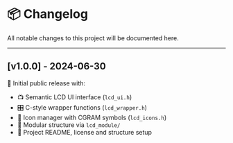 # 📦 Changelog

All notable changes to this project will be documented here.

---

## [v1.0.0] - 2024-06-30

🎉 Initial public release with:

- 📺 Semantic LCD UI interface (`lcd_ui.h`)
- 🎛️ C-style wrapper functions (`lcd_wrapper.h`)
- 🌈 Icon manager with CGRAM symbols (`lcd_icons.h`)
- 🧩 Modular structure via `lcd_module/`
- 📘 Project README, license and structure setup
